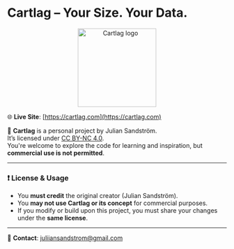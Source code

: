 # Cartlag – Your Size. Your Data.
<p align="center">
  <img src="https://raw.githubusercontent.com/julsandstrom/cartlag/main/assets/cartlag-ph.png" alt="Cartlag logo" width="180" />
</p>


🌐 **Live Site**: [https://cartlag.com](https://cartlag.com)

🚀 **Cartlag** is a personal project by Julian Sandström.  
It’s licensed under [CC BY-NC 4.0](https://creativecommons.org/licenses/by-nc/4.0/).  
You're welcome to explore the code for learning and inspiration, but **commercial use is not permitted**.

---

### ❗ License & Usage

- You **must credit** the original creator (Julian Sandström).
- You **may not use Cartlag or its concept** for commercial purposes.
- If you modify or build upon this project, you must share your changes under the **same license**.

---

📩 **Contact**: [juliiansandstrom@gmail.com](mailto:juliiansandstrom@gmail.com)
